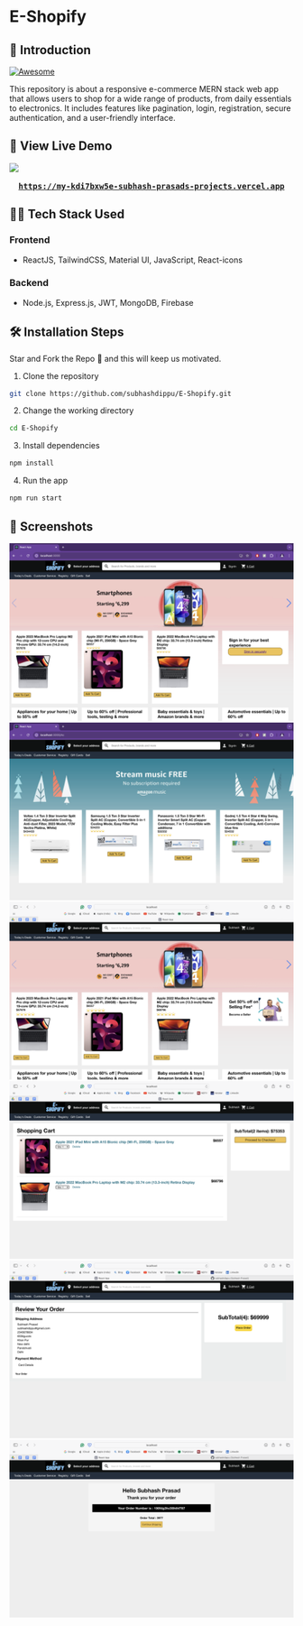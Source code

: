 # E-Shopify

## 📌 Introduction

[![Awesome](https://awesome.re/badge.svg)](https://awesome.re)

This repository is about a responsive e-commerce MERN stack web app that allows users to shop for a wide range of products, from daily essentials to electronics. It includes features like pagination, login, registration, secure authentication, and a user-friendly interface.

## 🚀 View Live Demo

<img src="https://img.shields.io/badge/website-up-greene" />

<pre><center><a href="https://my-kdi7bxw5e-subhash-prasads-projects.vercel.app"><b>https://my-kdi7bxw5e-subhash-prasads-projects.vercel.app</b></a></center></pre>

## 👨‍💻 Tech Stack Used

### Frontend

- ReactJS, TailwindCSS, Material UI, JavaScript, React-icons

### Backend

- Node.js, Express.js, JWT, MongoDB, Firebase

## 🛠️ Installation Steps

Star and Fork the Repo 🌟 and this will keep us motivated.

1. Clone the repository

```bash
git clone https://github.com/subhashdippu/E-Shopify.git
```

2. Change the working directory

```bash
cd E-Shopify
```

3. Install dependencies

```bash
npm install
```

4. Run the app

```bash
npm run start
```

## 📸 Screenshots

<img src='./My-app/src/Image/Screenshot1.png'/>
<img src='./My-app/src/Image/Screenshot2.png'/>
<img src='./My-app/src/Image/Screenshot3.png'/>
<img src='./My-app/src/Image/Screenshot4.png'/>
<img src='./My-app/src/Image/Screenshot5.png'/>
<img src='./My-app/src/Image/Screenshot6.png'/>
